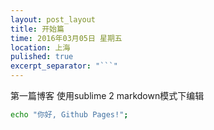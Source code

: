 ```yaml
---
layout: post_layout
title: 开始篇
time: 2016年03月05日 星期五
location: 上海
pulished: true
excerpt_separator: "```"
---
```

第一篇博客
使用sublime 2 markdown模式下编辑

```bash
echo "你好, Github Pages!";
```
